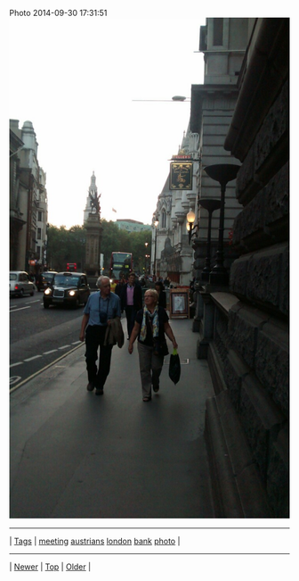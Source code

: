<!--
title: Photo 2014-09-30 17
date: 2020-06-28T15:00:41.547Z
tags: meeting, austrians, london, bank, photo
-->











Photo 2014-09-30 17:31:51
![](98817635237-0.jpg)

<!--BOTTOM-POST-NAVIGATION-->
---

| [Tags](tags.md) | [meeting](tag-meeting.md) [austrians](tag-austrians.md) [london](tag-london.md) [bank](tag-bank.md) [photo](tag-photo.md) |

---

| [Newer](98790880052.md) | [Top](index.md) | [Older](98822233947.md) |